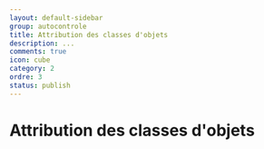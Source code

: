 ```yaml
---
layout: default-sidebar
group: autocontrole
title: Attribution des classes d'objets
description: ...
comments: true
icon: cube
category: 2
ordre: 3
status: publish
---
```


# Attribution des classes d'objets
